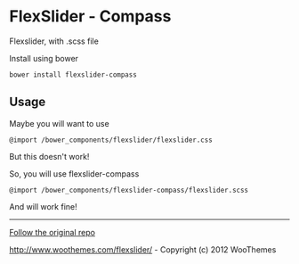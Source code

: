 # FlexSlider - Compass

Flexslider, with .scss file

Install using bower

```
bower install flexslider-compass
```

## Usage

Maybe you will want to use
```
@import /bower_components/flexslider/flexslider.css
```

But this doesn't work!

So, you will use flexslider-compass
```
@import /bower_components/flexslider-compass/flexslider.scss
```

And will work fine!

- - - - -

[Follow the original repo](https://github.com/woothemes/FlexSlider)

http://www.woothemes.com/flexslider/ - Copyright (c) 2012 WooThemes